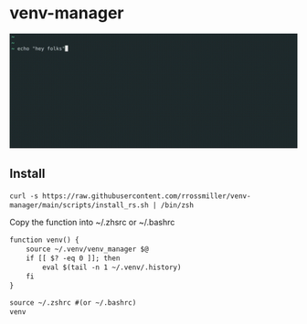 # venv-manager

![](example.gif)

## Install
```
curl -s https://raw.githubusercontent.com/rrossmiller/venv-manager/main/scripts/install_rs.sh | /bin/zsh
```


Copy the function into ~/.zhsrc or ~/.bashrc

```
function venv() {
	source ~/.venv/venv_manager $@
	if [[ $? -eq 0 ]]; then
		eval $(tail -n 1 ~/.venv/.history)
	fi
}

```

```
source ~/.zshrc #(or ~/.bashrc)
venv
```
